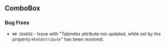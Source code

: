 ##  ComboBox

###    Bug Fixes

- `## 264858` - Issue with "Tabindex attribute not updated, while set by the property `HtmlAttribute`" has been resolved.
